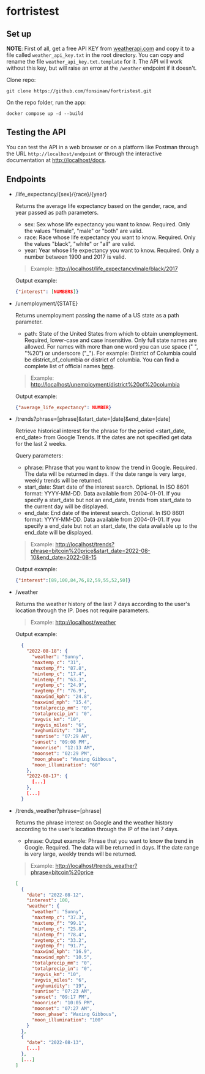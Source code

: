 # fortristest

## Set up
**NOTE**: First of all, get a free API KEY from [weatherapi.com](https://weatherapi.com) and copy it to a file called `weather_api_key.txt` in the root directory. You can copy and rename the file `weather_api_key.txt.template` for it. The API will work without this key, but will raise an error at the `/weather` endpoint if it doesn't.

Clone repo:
```
git clone https://github.com/fonsiman/fortristest.git
```

On the repo folder, run the app:
```
docker compose up -d --build
```

## Testing the API

You can test the API in a web browser or on a platform like Postman through the URL `http://localhost/endpoint` or through the interactive documentation at [http://localhost/docs](http://localhost/docs).

## Endpoints

- /life_expectancy/{sex}/{race}/{year}
    
    Returns the average life expectancy based on the gender, race, and year passed as path parameters.
    - sex: Sex whose life expectancy you want to know. Required. Only the values "female", "male" or "both" are valid.
    - race: Race whose life expectancy you want to know. Required. Only the values "black", "white" or "all" are valid.
    - year: Year whose life expectancy you want to know. Required. Only a number between 1900 and 2017 is valid.
    
  > Example: [http://localhost/life_expectancy/male/black/2017](http://localhost/life_expectancy/male/black/2017)
    
    Output example: 
    ```json
    {"interest": [NUMBERS]}
    ```
  
- /unemployment/{STATE}
    
    Returns unemployment passing the name of a US state as a path parameter.
    - path: State of the United States from which to obtain unemployment. Required, lower-case and case insensitive. Only full state names are allowed. For names with more than one word you can use space (" ", "%20") or underscore ("_"). For example: District of Columbia could be district_of_columbia or district of columbia. You can find a complete list of official names [here](https://www.bls.gov/web/laus/lauhsthl.htm).
    
    > Example: [http://localhost/unemployment/district%20of%20columbia](http://localhost/unemployment/district%20of%20columbia)
    
    Output example: 
    ```json
    {"average_life_expectancy": NUMBER}
    ```
  
- /trends?phrase=\[phrase\]&start_date=\[date\]&end_date=\[date\]
  
  Retrieve historical interest for the phrase for the period <start_date,
  end_date> from Google Trends. If the dates are not specified get data for the last 2
  weeks.
  
  Query parameters:
  - phrase: Phrase that you want to know the trend in Google. Required. The data will be returned in days. If the date range is very large, weekly trends will be returned. 
  - start_date: Start date of the interest search. Optional. In ISO 8601 format: YYYY-MM-DD. Data available from 2004-01-01. If you specify a start_date but not an end_date, trends from start_date to the current day will be displayed.
  - end_date: End date of the interest search. Optional. In ISO 8601 format: YYYY-MM-DD. Data available from 2004-01-01. If you specify a end_date but not an start_date, the data available up to the end_date will be displayed.

  > Example: [http://localhost/trends?phrase=bitcoin%20price&start_date=2022-08-10&end_date=2022-08-15](http://localhost/trends?phrase=bitcoin%20price&start_date=2022-08-10&end_date=2022-08-15)
    
  Output example: 
  ```json
  {"interest":[89,100,84,76,82,59,55,52,50]}
  ```
  
- /weather

    Returns the weather history of the last 7 days according to the user's location through the IP. Does not require parameters.
    
    > Example: [http://localhost/weather](http://localhost/weather)
  
    Output example: 
    ```json
      {
        "2022-08-18": {
          "weather": "Sunny",
          "maxtemp_c": "31",
          "maxtemp_f": "87.8",
          "mintemp_c": "17.4",
          "mintemp_f": "63.3",
          "avgtemp_c": "24.9",
          "avgtemp_f": "76.9",
          "maxwind_kph": "24.8",
          "maxwind_mph": "15.4",
          "totalprecip_mm": "0",
          "totalprecip_in": "0",
          "avgvis_km": "10",
          "avgvis_miles": "6",
          "avghumidity": "38",
          "sunrise": "07:29 AM",
          "sunset": "09:08 PM",
          "moonrise": "12:13 AM",
          "moonset": "02:29 PM",
          "moon_phase": "Waning Gibbous",
          "moon_illumination": "60"
        },
        "2022-08-17": {
          [...]
        },
        [...]
      }
  ```

- /trends_weather?phrase=\[phrase\]
  
    Returns the phrase interest on Google and the weather history according to the user's location through the IP of the last 7 days.
    - phrase: Output example: Phrase that you want to know the trend in Google. Required. The data will be returned in days. If the date range is very large, weekly trends will be returned.
    
    > Example: [http://localhost/trends_weather?phrase=bitcoin%20price](http://localhost/trends_weather?phrase=bitcoin%20price)
  
    ```json
    [
      {
        "date": "2022-08-12",
        "interest": 100,
        "weather": {
          "weather": "Sunny",
          "maxtemp_c": "37.3",
          "maxtemp_f": "99.1",
          "mintemp_c": "25.8",
          "mintemp_f": "78.4",
          "avgtemp_c": "33.2",
          "avgtemp_f": "91.7",
          "maxwind_kph": "16.9",
          "maxwind_mph": "10.5",
          "totalprecip_mm": "0",
          "totalprecip_in": "0",
          "avgvis_km": "10",
          "avgvis_miles": "6",
          "avghumidity": "19",
          "sunrise": "07:23 AM",
          "sunset": "09:17 PM",
          "moonrise": "10:05 PM",
          "moonset": "07:27 AM",
          "moon_phase": "Waxing Gibbous",
          "moon_illumination": "100"
        }
      },
      {
        "date": "2022-08-13",
        [...]
      },
      [...]
    ]
    ```

